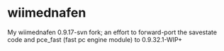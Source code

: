 wiimednafen
===========

My wiimednafen 0.9.17-svn fork; an effort to forward-port the savestate code and pce_fast (fast pc engine module) to 0.9.32.1-WIP+
